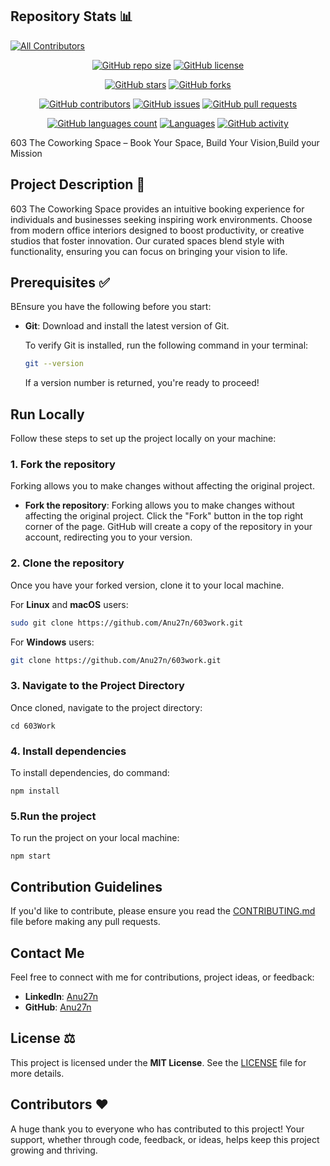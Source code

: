 ## Repository Stats 📊
<!-- ALL-CONTRIBUTORS-BADGE:START - Do not remove or modify this section -->
[![All Contributors](https://img.shields.io/badge/all_contributors-0-orange.svg?style=flat-square)](#contributors-)
<!-- ALL-CONTRIBUTORS-BADGE:END -->

<div align="center">

[![GitHub repo size](https://img.shields.io/github/repo-size/Anu27n/603work?style=for-the-badge)](https://github.com/Anu27n/603work)
[![GitHub license](https://img.shields.io/github/license/Anu27n/603work?style=for-the-badge)](https://github.com/Anu27n/603work/blob/main/LICENSE)

</div>

<div align="center">

[![GitHub stars](https://img.shields.io/github/stars/Anu27n/603work?style=for-the-badge)](https://github.com/Anu27n/603work/stargazers)
[![GitHub forks](https://img.shields.io/github/forks/Anu27n/603work?style=for-the-badge)](https://github.com/Anu27n/603work/network)

</div>

<div align="center">

[![GitHub contributors](https://img.shields.io/github/contributors/Anu27n/603work?style=for-the-badge)](https://github.com/Anu27n/603work/graphs/contributors)
[![GitHub issues](https://img.shields.io/github/issues/Anu27n/603work?style=for-the-badge)](https://github.com/Anu27n/603work/issues)
[![GitHub pull requests](https://img.shields.io/github/issues-pr/Anu27n/603work?style=for-the-badge)](https://github.com/Anu27n/603work/pulls)

</div>

<div align="center">

[![GitHub languages count](https://img.shields.io/github/languages/count/Anu27n/603work?style=for-the-badge)](https://github.com/Anu27n/603work)
[![Languages](https://img.shields.io/github/languages/top/Anu27n/603work?style=for-the-badge)](https://github.com/Anu27n/603work)
[![GitHub activity](https://img.shields.io/github/commit-activity/m/Anu27n/603work?style=for-the-badge)](https://github.com/Anu27n/603work/pulse)

</div>

603 The Coworking Space – Book Your Space, Build Your Vision,Build your Mission

## Project Description 📝

603 The Coworking Space provides an intuitive booking experience for individuals and businesses seeking inspiring work environments. Choose from modern office interiors designed to boost productivity, or creative studios that foster innovation. Our curated spaces blend style with functionality, ensuring you can focus on bringing your vision to life.

## Prerequisites ✅

BEnsure you have the following before you start:

- **Git**: Download and install the latest version of Git.

  To verify Git is installed, run the following command in your terminal:

  ```bash
  git --version
  ```

  If a version number is returned, you're ready to proceed!

## Run Locally

Follow these steps to set up the project locally on your machine:

### 1. Fork the repository

Forking allows you to make changes without affecting the original project.

- **Fork the repository**: Forking allows you to make changes without affecting the original project. Click the "Fork" button in the top right corner of the page. GitHub will create a copy of the repository in your account, redirecting you to your version.

### 2. Clone the repository

Once you have your forked version, clone it to your local machine.

For **Linux** and **macOS** users:

```bash
sudo git clone https://github.com/Anu27n/603work.git
```

For **Windows** users:

```bash
git clone https://github.com/Anu27n/603work.git
```

### 3. Navigate to the Project Directory

Once cloned, navigate to the project directory:

```windows
cd 603Work
```

### 4. Install dependencies

To install dependencies, do command:

```windows
npm install
```

### 5.Run the project

To run the project on your local machine:

```windows
npm start
```

## Contribution Guidelines

If you'd like to contribute, please ensure you read the [CONTRIBUTING.md](./CONTRIBUTING.md) file before making any pull requests.

## Contact Me

Feel free to connect with me for contributions, project ideas, or feedback:

- **LinkedIn**: [Anu27n](https://www.linkedin.com/in/anubhav-jain27n/)
- **GitHub**: [Anu27n](https://github.com/Anu27n)

## License ⚖️

This project is licensed under the **MIT License**. See the [LICENSE](./LICENSE) file for more details.

## Contributors ❤️

A huge thank you to everyone who has contributed to this project! Your support, whether through code, feedback, or ideas, helps keep this project growing and thriving.
<!-- ALL-CONTRIBUTORS-LIST:START  -->
<!-- prettier-ignore-start -->
<!-- markdownlint-disable -->
<!-- markdownlint-restore -->
<!-- prettier-ignore-end -->
<!-- ALL-CONTRIBUTORS-LIST:END -->
